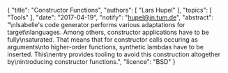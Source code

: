 {
    "title": "Constructor Functions",
    "authors": [
        "Lars Hupel"
    ],
    "topics": [
        "Tools"
    ],
    "date": "2017-04-19",
    "notify": "hupel@in.tum.de",
    "abstract": "\nIsabelle's code generator performs various adaptations for target\nlanguages. Among others, constructor applications have to be fully\nsaturated. That means that for constructor calls occuring as arguments\nto higher-order functions, synthetic lambdas have to be inserted. This\nentry provides tooling to avoid this construction altogether by\nintroducing constructor functions.",
    "licence": "BSD"
}